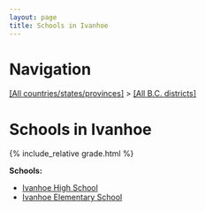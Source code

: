 ```yaml
---
layout: page
title: Schools in Ivanhoe
---
```

# Navigation

[[All countries/states/provinces]](../..) > [[All B.C. districts]](..)

# Schools in Ivanhoe

{% include_relative grade.html %}

**Schools:**

- [Ivanhoe High School](Ivanhoe_High_School.md)
- [Ivanhoe Elementary School](Ivanhoe_Elementary_School.md)
